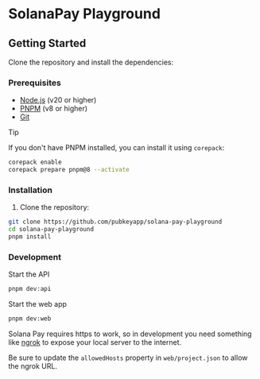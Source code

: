 # SolanaPay Playground

## Getting Started

Clone the repository and install the dependencies:

### Prerequisites

- [Node.js](https://nodejs.org/en/) (v20 or higher)
- [PNPM](https://pnpm.io/) (v8 or higher)
- [Git](https://git-scm.com/)

> [!TIP]
> If you don't have PNPM installed, you can install it using `corepack`:
>
> ```sh
> corepack enable
> corepack prepare pnpm@8 --activate
> ```

### Installation

1. Clone the repository:

```sh
git clone https://github.com/pubkeyapp/solana-pay-playground
cd solana-pay-playground
pnpm install
```

### Development

Start the API

```sh
pnpm dev:api
```

Start the web app

```sh
pnpm dev:web
```

Solana Pay requires https to work, so in development you need something like [ngrok](https://ngrok.com/) to expose your local server to the internet.

Be sure to update the `allowedHosts` property in `web/project.json` to allow the ngrok URL.
